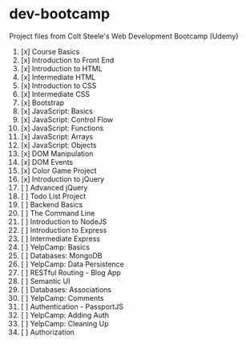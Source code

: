 # dev-bootcamp
Project files from Colt Steele's Web Development Bootcamp (Udemy)
1. [x] Course Basics
2. [x] Introduction to Front End
3. [x] Introduction to HTML
4. [x] Intermediate HTML
5. [x] Introduction to CSS
6. [x] Intermediate CSS
7. [x] Bootstrap
8. [x] JavaScript: Basics
9. [x] JavaScript: Control Flow
10. [x] JavaScript: Functions
11. [x] JavaScript: Arrays
12. [x] JavaScript: Objects
13. [x] DOM Manipulation
14. [x] DOM Events
15. [x] Color Game Project
16. [x] Introduction to jQuery
17. [ ] Advanced jQuery
18. [ ] Todo List Project
19. [ ] Backend Basics
20. [ ] The Command Line
21. [ ] Introduction to NodeJS
22. [ ] Introduction to Express
23. [ ] Intermediate Express
24. [ ] YelpCamp: Basics
25. [ ] Databases: MongoDB
26. [ ] YelpCamp: Data Persistence
27. [ ] RESTful Routing - Blog App
28. [ ] Semantic UI
29. [ ] Databases: Associations
30. [ ] YelpCamp: Comments
31. [ ] Authentication - PassportJS
32. [ ] YelpCamp: Adding Auth
33. [ ] YelpCamp: Cleaning Up
34. [ ] Authorization
